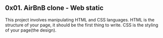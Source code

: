 ## 0x01. AirBnB clone - Web static

 This project involves manipulating HTML and CSS languages.
 HTML is the structure of your page, it should be the first thing to write.
 CSS is the styling of your page(the design).